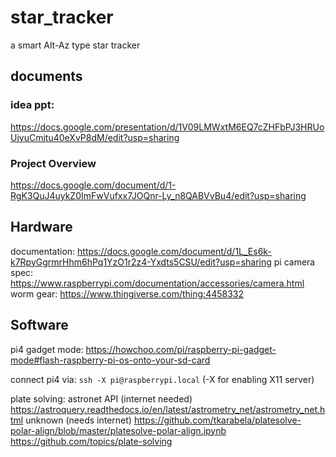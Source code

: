 # star_tracker
a smart Alt-Az type star tracker

## documents
### idea ppt:
https://docs.google.com/presentation/d/1V09LMWxtM6EQ7cZHFbPJ3HRUoUjyuCmjtu40eXvP8dM/edit?usp=sharing
### Project Overview
https://docs.google.com/document/d/1-RgK3QuJ4uykZ0ImFwVufxx7JOQnr-Ly_n8QABVvBu4/edit?usp=sharing

## Hardware
documentation: https://docs.google.com/document/d/1L_Es6k-k7RpyGgrmrHhm6hPq1YzO1r2z4-Yxdts5CSU/edit?usp=sharing
pi camera spec: https://www.raspberrypi.com/documentation/accessories/camera.html
worm gear: https://www.thingiverse.com/thing:4458332

## Software

pi4 gadget mode: https://howchoo.com/pi/raspberry-pi-gadget-mode#flash-raspberry-pi-os-onto-your-sd-card

connect pi4 via: `ssh -X pi@raspberrypi.local` (-X for enabling X11 server)

plate solving:
astronet API (internet needed) https://astroquery.readthedocs.io/en/latest/astrometry_net/astrometry_net.html 
unknown (needs internet) https://github.com/tkarabela/platesolve-polar-align/blob/master/platesolve-polar-align.ipynb
https://github.com/topics/plate-solving
